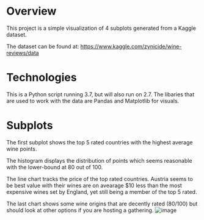 # Overview
This project is a simple visualization of 4 subplots generated from a Kaggle dataset.

The dataset can be found at: https://www.kaggle.com/zynicide/wine-reviews/data

# Technologies
This is a Python script running 3.7, but will also run on 2.7.
The libaries that are used to work with the data are Pandas and Matplotlib for visuals.

# Subplots
The first subplot shows the top 5 rated countries with the highest average wine points.

The histogram displays the distribution of points which seems reasonable with the lower-bound at 80 out of 100.

The line chart tracks the price of the top rated countries. Austria seems to be best value with their wines are on avearage $10 less than the most expensive wines set by England, yet still being a member of the top 5 rated.

The last chart shows some wine origins that are decently rated (80/100) but should look at other options if you are hosting a gathering.
![image](https://user-images.githubusercontent.com/67073262/86170369-073ff600-bae9-11ea-8af5-5ccc0daeab64.png)

